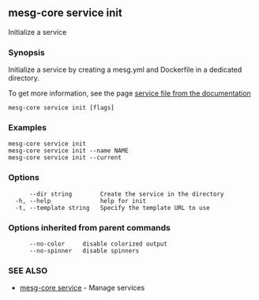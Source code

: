 ## mesg-core service init

Initialize a service

### Synopsis

Initialize a service by creating a mesg.yml and Dockerfile in a dedicated directory.
	
To get more information, see the page [service file from the documentation](https://docs.mesg.com/guide/service/service-file.html)

```
mesg-core service init [flags]
```

### Examples

```
mesg-core service init
mesg-core service init --name NAME
mesg-core service init --current
```

### Options

```
      --dir string        Create the service in the directory
  -h, --help              help for init
  -t, --template string   Specify the template URL to use
```

### Options inherited from parent commands

```
      --no-color     disable colorized output
      --no-spinner   disable spinners
```

### SEE ALSO

* [mesg-core service](mesg-core_service.md)	 - Manage services

